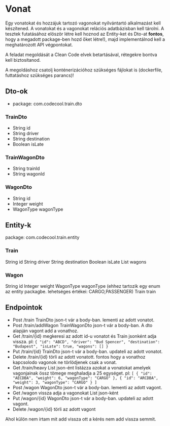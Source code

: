 # Vonat
Egy vonatokat és hozzájuk tartozó vagonokat nyilvántartó alkalmazást kell készítened. 
A vonatokat és a vagonokat relációs adatbázisban kell tárolni. A tesztek futatásához elöször létre kell
hoznod az Entity-ket és Dto-at **fontos**, hogy a megadott package-ben hozd őket létre!),
majd implementálnod kell a meghatározott API végpontokat.


A feladat megoldását a Clean Code elvek betartásával, rétegekre bontva kell biztosítanod.

A megoldáshoz csatolj konténerizációhoz szükséges fájlokat is (dockerfile, futtatáshoz szükséges parancs)!

## Dto-ok
- package: com.codecool.train.dto

### TrainDto
- String id
- String driver
- String destination
- Boolean isLate

### TrainWagonDto
- String trainId
- String wagonId

### WagonDto
- String id
- Integer weight
- WagonType wagonType

## Entity-k
package: com.codecool.train.entity

### Train
String id
String driver
String destination
Boolean isLate
List<Wagon> wagons

### Wagon
String id
Integer weight
WagonType wagonType (ehhez tartozik egy enum az entity packagbe. lehetséges értékei: CARGO,PASSENGER)
Train train

## Endpointok
- Post /train TrainDto json-t vár a body-ban. lementi az adott vonatot. 
- Post /train/addWagon TrainWagonDto json-t vár a body-ban. A dto alapján vagont add a vonathoz.
- Get /train/{id} megkeresi az adott id-u vonatot és Train jsonként adja vissza. pl:
`
{
"id": "ABCD",
"driver": "Bud Spencer",
"destination": "Budapest",
"isLate": true,
"wagons": []
}
`
- Put /train/{id} TrainDto json-t vár a body-ban. updateli az adott vonatot.
- Delete /train/{id} törli az adott vonatott. fontos hogy a vonathoz kapcsolodo vagonok ne törlödjenek csak a vonat.
- Get /train/heavy List<Train> json-ént listázza azokat a vonatokat amelyek vagonjainak össz tömege meghaladja a 25 egységet. pl:
`
  [
  {
  "id": "AECDBA",
  "weight": 6,
  "wagonType": "CARGO"
  },
  {
  "id": "ARCDBA",
  "weight": 3,
  "wagonType": "CARGO"
  }
  ]
`
- Post /wagon WagonDto json-t vár a body-ban. lementi az adott vagont.
- Get /wagon vissza adja a vagonokat List<Wagon> json-ként
- Put /wagon/{id} WagonDto json-t vár a body-ban. updateli az adott vagont.
- Delete /wagon/{id} törli az adott vagont  

Ahol külön nem írtam mit add vissza ott a kérés nem add vissza semmit.
